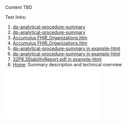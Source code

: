 Content TBD

Test links:
1. [dp-analytical-procedure-summary](/dp-analytical-procedure-summary.html)
1. [dp-analytical-procedure-summary](dp-analytical-procedure-summary)
1. [Accumulus FHIR_Organizations.htm](https://github.com/HL7/uv-dx-pq/blob/master/additional_data/html%20examples/Accumulus%20FHIR%20Organizations.htm)
1. [Accumulus FHIR_Organizations.htm](https://github.com/HL7/uv-dx-pq/blob/master/additional_data/html%20examples/Accumulus%20FHIR%20Organizations)
1. [dp-analytical-procedure-summary in example-html](/example-html/dp-analytical-procedure-summary.html)
1. [dp-analytical-procedure-summary in example-html](example-html/dp-analytical-procedure-summary)
1. [32P8.3StabilityReport.pdf in example-html](/example-html/32P8.3StabilityReport.pdf)
1. [Home](index.html): Summary description and technical overview

<embed src="/example-html/32P8.3StabilityReport.pdf" type="application/pdf">